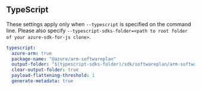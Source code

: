 ## TypeScript

These settings apply only when `--typescript` is specified on the command line.
Please also specify `--typescript-sdks-folder=<path to root folder of your azure-sdk-for-js clone>`.

```yaml $(typescript)
typescript:
  azure-arm: true
  package-name: "@azure/arm-softwareplan"
  output-folder: "$(typescript-sdks-folder)/sdk/softwareplan/arm-softwareplan"
  clear-output-folder: true
  payload-flattening-threshold: 1
  generate-metadata: true
```

